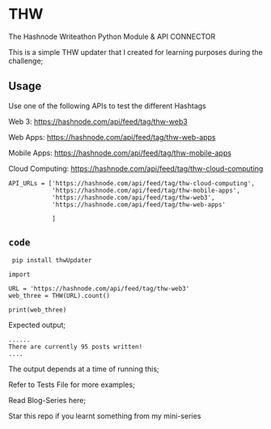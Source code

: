 # THW
The Hashnode Writeathon Python Module &amp; API CONNECTOR

This is a simple THW updater that I created for learning purposes during the challenge;

## Usage

Use one of the following APIs to test the different Hashtags

Web 3: https://hashnode.com/api/feed/tag/thw-web3

Web Apps: https://hashnode.com/api/feed/tag/thw-web-apps

Mobile Apps: https://hashnode.com/api/feed/tag/thw-mobile-apps 

Cloud Computing: https://hashnode.com/api/feed/tag/thw-cloud-computing

```
API_URLs = ['https://hashnode.com/api/feed/tag/thw-cloud-computing',
            'https://hashnode.com/api/feed/tag/thw-mobile-apps',
            'https://hashnode.com/api/feed/tag/thw-web3',
            'https://hashnode.com/api/feed/tag/thw-web-apps'
            
            ]
```

## ```code```

``` pip install thwUpdater```

```
import 

URL = 'https://hashnode.com/api/feed/tag/thw-web3'
web_three = THW(URL).count()

print(web_three)
```

Expected output;

```
......
There are currently 95 posts written!
....

```

The output depends at a time of running this;

Refer to Tests File for more examples;

Read Blog-Series here;

Star this repo if you learnt something from my mini-series

